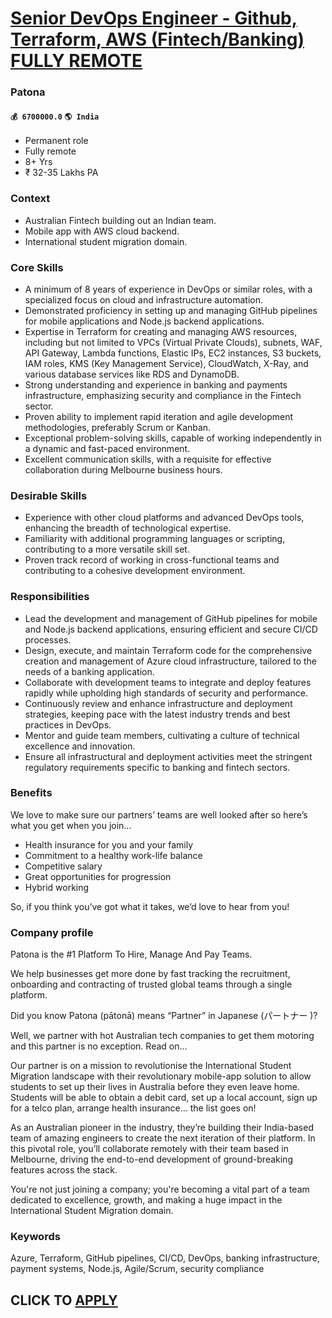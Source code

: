 # [Senior DevOps Engineer - Github, Terraform, AWS (Fintech/Banking) FULLY REMOTE](https://www.remotewlb.com/apply/senior-devops-engineer-github-terraform-aws-fintech-banking-fully-remote)  
### Patona  
#### `💰 6700000.0` `🌎 India`  

  * Permanent role
  * Fully remote
  * 8+ Yrs
  * ₹ 32-35 Lakhs PA

### Context

  * Australian Fintech building out an Indian team.
  * Mobile app with AWS cloud backend.
  * International student migration domain.

### Core Skills

  * A minimum of 8 years of experience in DevOps or similar roles, with a specialized focus on cloud and infrastructure automation.
  * Demonstrated proficiency in setting up and managing GitHub pipelines for mobile applications and Node.js backend applications.
  * Expertise in Terraform for creating and managing AWS resources, including but not limited to VPCs (Virtual Private Clouds), subnets, WAF, API Gateway, Lambda functions, Elastic IPs, EC2 instances, S3 buckets, IAM roles, KMS (Key Management Service), CloudWatch, X-Ray, and various database services like RDS and DynamoDB.
  * Strong understanding and experience in banking and payments infrastructure, emphasizing security and compliance in the Fintech sector.
  * Proven ability to implement rapid iteration and agile development methodologies, preferably Scrum or Kanban.
  * Exceptional problem-solving skills, capable of working independently in a dynamic and fast-paced environment.
  * Excellent communication skills, with a requisite for effective collaboration during Melbourne business hours.

### Desirable Skills

  * Experience with other cloud platforms and advanced DevOps tools, enhancing the breadth of technological expertise.
  * Familiarity with additional programming languages or scripting, contributing to a more versatile skill set.
  * Proven track record of working in cross-functional teams and contributing to a cohesive development environment.

### Responsibilities

  * Lead the development and management of GitHub pipelines for mobile and Node.js backend applications, ensuring efficient and secure CI/CD processes.
  * Design, execute, and maintain Terraform code for the comprehensive creation and management of Azure cloud infrastructure, tailored to the needs of a banking application.
  * Collaborate with development teams to integrate and deploy features rapidly while upholding high standards of security and performance.
  * Continuously review and enhance infrastructure and deployment strategies, keeping pace with the latest industry trends and best practices in DevOps.
  * Mentor and guide team members, cultivating a culture of technical excellence and innovation.
  * Ensure all infrastructural and deployment activities meet the stringent regulatory requirements specific to banking and fintech sectors. 

### Benefits

We love to make sure our partners’ teams are well looked after so here’s what you get when you join…

  * Health insurance for you and your family
  * Commitment to a healthy work-life balance
  * Competitive salary
  * Great opportunities for progression
  * Hybrid working

So, if you think you’ve got what it takes, we’d love to hear from you!

### Company profile

Patona is the #1 Platform To Hire, Manage And Pay Teams.

We help businesses get more done by fast tracking the recruitment, onboarding and contracting of trusted global teams through a single platform.

Did you know Patona (pātonā) means “Partner” in Japanese (パートナー )?

Well, we partner with hot Australian tech companies to get them motoring and this partner is no exception. Read on…

Our partner is on a mission to revolutionise the International Student Migration landscape with their revolutionary mobile-app solution to allow students to set up their lives in Australia before they even leave home. Students will be able to obtain a debit card, set up a local account, sign up for a telco plan, arrange health insurance… the list goes on!

As an Australian pioneer in the industry, they’re building their India-based team of amazing engineers to create the next iteration of their platform. In this pivotal role, you’ll collaborate remotely with their team based in Melbourne, driving the end-to-end development of ground-breaking features across the stack.

You're not just joining a company; you're becoming a vital part of a team dedicated to excellence, growth, and making a huge impact in the International Student Migration domain.

### Keywords

Azure, Terraform, GitHub pipelines, CI/CD, DevOps, banking infrastructure, payment systems, Node.js, Agile/Scrum, security compliance

  
## CLICK TO [APPLY](https://www.remotewlb.com/apply/senior-devops-engineer-github-terraform-aws-fintech-banking-fully-remote)

